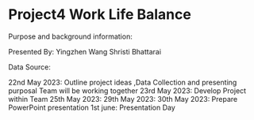# Project4  Work Life Balance

Purpose and background information:



Presented By:
      Yingzhen Wang
      Shristi Bhattarai
      
      
 Data Source:
 
 
 
 
 22nd May 2023:  Outline project ideas ,Data Collection and presenting purposal Team will be working together
 23rd May 2023: Develop Project within Team
 25th May 2023: 
 29th May 2023: 
 30th May 2023: Prepare PowerPoint presentation
 1st june: Presentation Day
 
 

